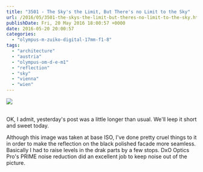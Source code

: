 ```yaml
---
title: "3501 - The Sky's the Limit, But There's no Limit to the Sky"
url: /2016/05/3501-the-skys-the-limit-but-theres-no-limit-to-the-sky.html
publishDate: Fri, 20 May 2016 18:00:57 +0000
date: 2016-05-20 20:00:57
categories: 
  - "olympus-m-zuiko-digital-17mm-f1-8"
tags: 
  - "architecture"
  - "austria"
  - "olympus-om-d-e-m1"
  - "reflection"
  - "sky"
  - "vienna"
  - "wien"
---
```

<div class="container">
<div class="center"><a target="_blank" href="https://d25zfm9zpd7gm5.cloudfront.net/1200x1200/2016/20160222_164129_DxO_lr.jpg"><img class="webfeedsFeaturedVisual" src="https://d25zfm9zpd7gm5.cloudfront.net/0600x0600/2016/20160222_164129_DxO_lr.jpg" /></a></div>
</div>
<br />

OK, I admit, yesterday's post was a little longer than usual. We'll leep it short and sweet today.

Although this image was taken at base ISO, I've done pretty cruel things to it in order to make the reflection on the black polished facade more seamless. Basically I had to raise levels in the drak parts by a few stops. DxO Optics Pro's PRIME noise reduction did an excellent job to keep noise out of the picture.

